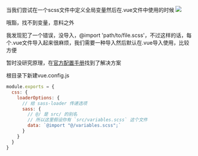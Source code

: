 当我们尝试在一个scss文件中定义全局变量然后在.vue文件中使用的时候
![](https://img2018.cnblogs.com/blog/1361028/201902/1361028-20190226195702447-1326998466.png)

哦豁，找不到变量，意料之外

我发现犯了一个错误，没导入，@import 'path/to/file.scss'，不过这样的话，每个.vue文件导入起来很麻烦，我们需要一种导入然后默认在.vue导入使用，比较方便

暂时没研究原理，在[官方配置手册](https://cli.vuejs.org/zh/config/#css-loaderoptions)找到了解决方案

根目录下新建vue.config.js
```js
module.exports = {
  css: {
    loaderOptions: {
      // 给 sass-loader 传递选项
      sass: {
        // @/ 是 src/ 的别名
        // 所以这里假设你有 `src/variables.scss` 这个文件
        data: `@import "@/variables.scss";`
      }
    }
  }
}
```

